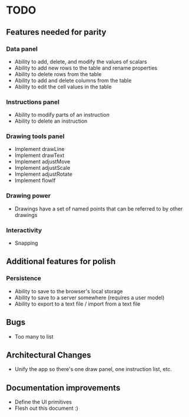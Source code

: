 # TODO

## Features needed for parity

### Data panel

* Ability to add, delete, and modify the values of scalars
* Ability to add new rows to the table and rename properties
* Ability to delete rows from the table
* Ability to add and delete columns from the table
* Ability to edit the cell values in the table

### Instructions panel

* Ability to modify parts of an instruction
* Ability to delete an instruction

### Drawing tools panel

* Implement drawLine
* Implement drawText
* Implement adjustMove
* Implement adjustScale
* Implement adjustRotate
* Implement flowIf

### Drawing power

* Drawings have a set of named points that can be referred to by other drawings

### Interactivity

* Snapping


## Additional features for polish

### Persistence

* Ability to save to the browser's local storage
* Ability to save to a server somewhere (requires a user model)
* Ability to export to a text file / import from a text file

## Bugs

* Too many to list

## Architectural Changes

* Unify the app so there's one draw panel, one instruction list, etc.

## Documentation improvements

* Define the UI primitives
* Flesh out this document :)
